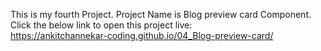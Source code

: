 This is my fourth Project. Project Name is Blog preview card Component.
Click the below link to open this project live:
<br>
https://ankitchannekar-coding.github.io/04_Blog-preview-card/
